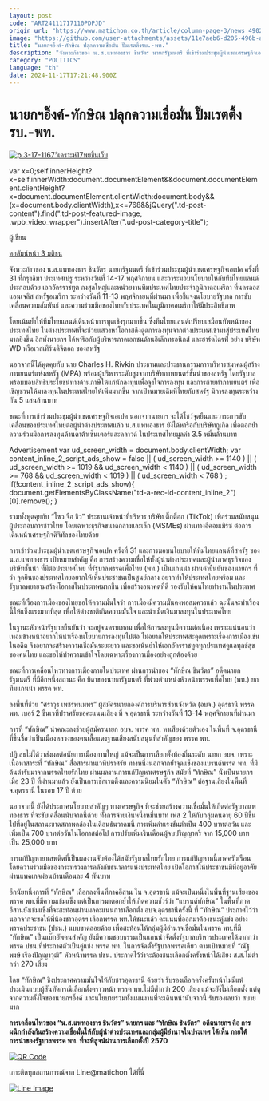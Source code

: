 ```yaml
---
layout: post
code: "ART24111717110PDPJD"
origin_url: "https://www.matichon.co.th/article/column-page-3/news_4902503"
image: "https://github.com/user-attachments/assets/11e7aeb6-d205-496b-a7ea-f3ea3d06d0d9"
title: "นายกฯอิ๊งค์-ทักษิณ ปลุกความเชื่อมั่น ปั๊มเรตติ้งรบ.-พท."
description: "จังหวะก้าวของ น.ส.แพทองธาร ชินวัตร นายกรัฐมนตรี ที่เข้าร่วมประชุมผู้นำเขตเศรษฐกิจเอเปค ครั้งที่ 31 ที่กรุงลิมา ประเทศเปรู ระหว่างวันที่ 14-17 พฤศจิกายน"
category: "POLITICS"
language: "th"
date: 2024-11-17T17:21:48.900Z
---
```


# นายกฯอิ๊งค์-ทักษิณ ปลุกความเชื่อมั่น ปั๊มเรตติ้งรบ.-พท.

[![](https://www.matichon.co.th/wp-content/uploads/2024/11/p-3-17-1167วิเคราะห์17พยขึ้นเว็บ-.jpg "p 3-17-1167วิเคราะห์17พยขึ้นเว็บ")](https://www.matichon.co.th/wp-content/uploads/2024/11/p-3-17-1167วิเคราะห์17พยขึ้นเว็บ-.jpg)

var x=0;self.innerHeight?x=self.innerWidth:document.documentElement&&document.documentElement.clientHeight?x=document.documentElement.clientWidth:document.body&&(x=document.body.clientWidth),x<=768&&jQuery(".td-post-content").find(".td-post-featured-image, .wpb\_video\_wrapper").insertAfter(".ud-post-category-title");

ผู้เขียน

[คอลัมน์หน้า 3 มติชน](https://www.matichon.co.th/columnist/%e0%b8%84%e0%b8%ad%e0%b8%a5%e0%b8%b1%e0%b8%a1%e0%b8%99%e0%b9%8c%e0%b8%ab%e0%b8%99%e0%b9%89%e0%b8%b2-3-%e0%b8%a1%e0%b8%95%e0%b8%b4%e0%b8%8a%e0%b8%99)

จังหวะก้าวของ น.ส.แพทองธาร ชินวัตร นายกรัฐมนตรี ที่เข้าร่วมประชุมผู้นำเขตเศรษฐกิจเอเปค ครั้งที่ 31 ที่กรุงลิมา ประเทศเปรู ระหว่างวันที่ 14-17 พฤศจิกายน และวาระมอบนโยบายให้กับทีมไทยแลนด์ ประกอบด้วย เอกอัครราชทูต กงสุลใหญ่และหน่วยงานทีมประเทศไทยประจำภูมิภาคอเมริกา ที่นครลอสแอนเจลิส สหรัฐอเมริกา ระหว่างวันที่ 11-13 พฤศจิกายนที่ผ่านมา เพื่อชี้แจงนโยบายรัฐบาล การขับเคลื่อนความสัมพันธ์ และความร่วมมือของไทยกับประเทศในภูมิภาคอเมริกาให้มีประสิทธิภาพ

โดยเน้นย้ำให้ทีมไทยแลนด์เดินหน้าการทูตเชิงรุกมากขึ้น ซึ่งทีมไทยแลนด์เปรียบเสมือนทัพหน้าของประเทศไทย ในต่างประเทศที่จะช่วยแสวงหาโอกาสดึงดูดการลงทุนจากต่างประเทศเข้ามาสู่ประเทศไทยมากยิ่งขึ้น อีกทั้งนายกฯ ได้หารือกับผู้บริหารภาคเอกชนด้านอิเล็กทรอนิกส์ และฮาร์ดไดรฟ์ อย่าง บริษัท WD หรือเวสเทิร์นดิจิตอล ของสหรัฐ

นอกจากนี้ได้พูดคุยกับ นาย Charles H. Rivkin ประธานและประธานกรรมการบริหารสมาคมผู้สร้างภาพยนตร์แห่งสหรัฐ (MPA) พร้อมผู้บริหารระดับสูงจากบริษัทภาพยนตร์ชั้นนำของสหรัฐ โดยรัฐบาลพร้อมมอบสิทธิประโยชน์ทางด้านภาษีให้แก่นักลงทุนเพื่อจูงใจการลงทุน และการถ่ายทำภาพยนตร์ เพื่อเชิญชวนให้มาลงทุนในประเทศไทยให้เพิ่มมากขึ้น จากเป้าหมายเดิมที่ไทยกับสหรัฐ มีการลงทุนระหว่างกัน 5 แสนล้านบาท

ขณะที่การเข้าร่วมประชุมผู้นำเขตเศรษฐกิจเอเปค นอกจากนายกฯ จะได้โชว์จุดยืนและวาระการขับเคลื่อนของประเทศไทยต่อผู้นำต่างประเทศแล้ว น.ส.แพทองธาร ยังได้หารือกับบริษัทกูเกิล เพื่อตอกย้ำความร่วมมือการลงทุนด้านดาต้าเซ็นเตอร์และคลาวด์ ในประเทศไทยมูลค่า 3.5 หมื่นล้านบาท

Advertisement var ud\_screen\_width = document.body.clientWidth; var content\_inline\_2\_script\_ads\_show = false || ( ud\_screen\_width >= 1140 ) || ( ud\_screen\_width >= 1019 && ud\_screen\_width < 1140 ) || ( ud\_screen\_width >= 768 && ud\_screen\_width < 1019 ) || ( ud\_screen\_width < 768 ) ; if(!content\_inline\_2\_script\_ads\_show){ document.getElementsByClassName("td-a-rec-id-content\_inline\_2")\[0\].remove(); }

รวมทั้งพูดคุยกับ “โซว จือ ชิว” ประธานเจ้าหน้าที่บริหาร บริษัท ติ๊กต็อก (TikTok) เพื่อร่วมสนับสนุนผู้ประกอบการชาวไทย โดยเฉพาะธุรกิจขนาดกลางและเล็ก (MSMEs) ผ่านทางอีคอมเมิร์ซ ต่อการเดินหน้าเศรษฐกิจดิจิทัลของไทยด้วย

การเข้าร่วมประชุมผู้นำเขตเศรษฐกิจเอเปค ครั้งที่ 31 และการมอบนโยบายให้ทีมไทยแลนด์ที่สหรัฐ ของ น.ส.แพทองธาร เป้าหมายสำคัญ คือ การสร้างความเชื่อให้ทั้งผู้นำต่างประเทศและผู้นำภาคธุรกิจของบริษัทชั้นนำ ที่มีต่อประเทศไทย ที่รัฐบาลพรรคเพื่อไทย (พท.) เป็นแกนนำ ผ่านคำยืนยันของนายกฯ ที่ว่า จุดยืนของประเทศไทยอยากให้เห็นประชาชนเป็นศูนย์กลาง อยากทำให้ประเทศไทยพร้อม และรัฐบาลพยายามสร้างโอกาสในประเทศมากขึ้น เพื่อสร้างอนาคตที่ดี รองรับให้คนไทยทำงานในประเทศ

ขณะที่เรื่องการเมืองของไทยขอให้ความมั่นใจว่า การเมืองมีความมั่นคงพอสมควรแล้ว ฉะนั้นจะทำเรื่องนี้ให้แข็งแรงมากที่สุด เพื่อให้ต่างชาติเกิดความมั่นใจ และนำเม็ดเงินมาลงทุนในประเทศไทย

ในฐานะหัวหน้ารัฐบาลยืนยันว่า จะอยู่จนครบเทอม เพื่อให้การลงทุนมีความต่อเนื่อง เพราะแน่นอนว่า เทอมข้างหน้าอยากให้นำเรื่องนโยบายการลงทุนไปต่อ ไม่อยากให้ประเทศสะดุดเพราะเรื่องการเมืองเช่นในอดีต จึงอยากจะสร้างความเชื่อมั่นระยะยาว และขอเน้นย้ำให้เอกอัครราชทูตทุกประเทศดูแลทุกข์สุขของคนไทย และขอให้ทำความเข้าใจโดยเฉพาะเรื่องการเมืองอย่างถูกต้องด้วย

ขณะที่การเคลื่อนไหวทางการเมืองภายในประเทศ ผ่านการนำของ “ทักษิณ ชินวัตร” อดีตนายกรัฐมนตรี ที่มีอีกหนึ่งสถานะ คือ บิดาของนายกรัฐมนตรี ที่พ่วงตำแหน่งหัวหน้าพรรคเพื่อไทย (พท.) ยกทีมแกนนำ พรรค พท.

ลงพื้นที่ช่วย “ศราวุธ เพชรพนมพร” ผู้สมัครนายกองค์การบริหารส่วนจังหวัด (อบจ.) อุดรธานี พรรค พท. เบอร์ 2 ขึ้นเวทีปราศรัยขอคะแนนเสียง ที่ จ.อุดรธานี ระหว่างวันที่ 13-14 พฤศจิกายนที่ผ่านมา

การที่ “ทักษิณ” นำคณะลงช่วยผู้สมัครนายก อบจ. พรรค พท. หาเสียงด้วยตัวเอง ในพื้นที่ จ.อุดรธานี ที่ขึ้นชื่อว่าเป็นเมืองหลวงของคนเสื้อแดงฐานเสียงสนับสนุนที่สำคัญของ พรรค พท.

ปฏิเสธไม่ได้ว่าส่งผลต่อนัยการเมืองภาพใหญ่ แม้จะเป็นการเลือกตั้งท้องถิ่นระดับ นายก อบจ. เพราะเนื้อหาสาระที่ “ทักษิณ” สื่อสารผ่านเวทีปราศรัย ทางหนึ่งนอกจากย้ำจุดแข็งของแบรนด์พรรค พท. ที่มีต้นตำรับมาจากพรรคไทยรักไทย ผ่านผลงานการแก้ปัญหาเศรษฐกิจ สมัยที่ “ทักษิณ” นั่งเป็นนายกฯ เมื่อ 23 ปี ที่ผ่านมาแล้ว ยังเป็นการเช็กเรตติ้งและความนิยมในตัว “ทักษิณ” ต่อฐานเสียงในพื้นที่ จ.อุดรธานี ในรอบ 17 ปี ด้วย

นอกจากนี้ ยังได้ประกาศนโยบายสำคัญๆ ทางเศรษฐกิจ ที่จะช่วยสร้างความเชื่อมั่นให้เกิดต่อรัฐบาลแพทองธาร ที่จะขับเคลื่อนนับจากนี้ด้วย ทั้งการจ่ายเงินหนึ่งหมื่นบาท เฟส 2 ให้กับกลุ่มคนอายุ 60 ปีขึ้นไปที่อยู่ในสถานะขาดสภาพคล่องในเดือนธันวาคมนี้ การเพิ่มค่าแรงขั้นต่ำเป็น 400 บาทต่อวัน และเพิ่มเป็น 700 บาทต่อวันในโอกาสต่อไป การปรับเพิ่มเงินเดือนผู้จบปริญญาตรี จาก 15,000 บาท เป็น 25,000 บาท

การแก้ปัญหายาเสพติดที่เป็นผลงานจับต้องได้สมัยรัฐบาลไทยรักไทย การแก้ปัญหาหนี้ภาคครัวเรือน โดยความร่วมมือของกระทรวงการคลังกับธนาคารแห่งประเทศไทย เปิดโอกาสให้ประชาชนมีที่อยู่อาศัย ผ่านแพคเกจผ่อนบ้านเดือนละ 4 พันบาท

อีกนัยหนึ่งการที่ “ทักษิณ” เลือกลงพื้นที่ภาคอีสาน ใน จ.อุดรธานี แม้จะเป็นหนึ่งในพื้นที่ฐานเสียงของพรรค พท.ที่มีความเข้มแข็ง แต่เป็นการมาตอกย้ำให้เกิดความชัวร์ว่า “แบรนด์ทักษิณ” ในพื้นที่ภาคอีสานยังเข้มแข็งที่จะสะท้อนผ่านผลคะแนนการเลือกตั้ง อบจ.อุดรธานีครั้งนี้ ที่ “ทักษิณ” ประกาศไว้ว่า นอกจากจะขอให้พี่น้องชาวอุดรฯ เลือกพรรค พท.ให้ชนะแล้ว คะแนนที่ออกมาต้องชนะคู่แข่ง อย่างพรรคประชาชน (ปชน.) แบบขาดลอยด้วย เพื่อสะท้อนให้กลุ่มผู้มีอำนาจเชื่อมั่นในพรรค พท.ที่มี “ทักษิณ” เป็นแบ๊กอัพคนสำคัญ ยังมีความชอบธรรมเป็นแกนนำจัดตั้งรัฐบาลบริหารประเทศได้มากกว่า พรรค ปชน.ที่ประกาศตัวเป็นคู่แข่ง พรรค พท. ในการจัดตั้งรัฐบาลพรรคเดียว ตามเป้าหมายที่ “ณัฐพงษ์ เรืองปัญญาวุฒิ” หัวหน้าพรรค ปชน. ประกาศไว้ว่าจะต้องชนะเลือกตั้งครั้งหน้าได้เสียง ส.ส.ไม่ต่ำกว่า 270 เสียง

โดย “ทักษิณ” ชิงประกาศความมั่นใจให้กับชาวอุดรธานี ด้วยว่า รับรองเลือกครั้งครั้งหน้าไม่มีแพ้ ประเมินแบบผู้สันทัดกรณีเลือกตั้งคราวหน้า พรรค พท.ไม่มีต่ำกว่า 200 เสียง แม้จะยังไม่เลือกตั้ง แต่ดูจากความตั้งใจของนายกฯอิ๊งค์ และนโยบายรวมทั้งแผนงานที่จะเดินหน้านับจากนี้ รับรองเลยว่า สบายมาก

**การเคลื่อนไหวของ “น.ส.แพทองธาร ชินวัตร” นายกฯ และ “ทักษิณ ชินวัตร” อดีตนายกฯ คือ การผนึกกำลังกันสร้างความเชื่อมั่นให้กับผู้นำต่างประเทศและกลุ่มผู้มีอำนาจในประเทศ ได้เห็น ภายใต้การนำของรัฐบาลพรรค พท. ที่จะพิสูจน์ผ่านการเลือกตั้งปี 2570**

[![QR Code](https://www.matichon.co.th/wp-content/uploads/2023/07/wob1371z.jpg)](https://lin.ee/ht0nDxX)

เกาะติดทุกสถานการณ์จาก Line@matichon ได้ที่นี่

[![Line Image](https://www.matichon.co.th/wp-content/uploads/2023/07/th.png)](https://lin.ee/ht0nDxX)